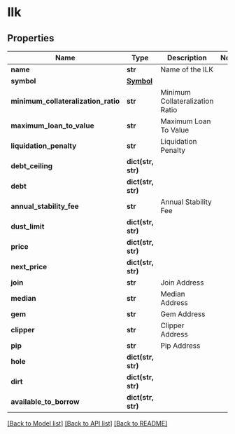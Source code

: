 # Ilk

## Properties
Name | Type | Description | Notes
------------ | ------------- | ------------- | -------------
**name** | **str** | Name of the ILK | 
**symbol** | [**Symbol**](Symbol.md) |  | 
**minimum_collateralization_ratio** | **str** | Minimum Collateralization Ratio | 
**maximum_loan_to_value** | **str** | Maximum Loan To Value | 
**liquidation_penalty** | **str** | Liquidation Penalty | 
**debt_ceiling** | **dict(str, str)** |  | 
**debt** | **dict(str, str)** |  | 
**annual_stability_fee** | **str** | Annual Stability Fee | 
**dust_limit** | **dict(str, str)** |  | 
**price** | **dict(str, str)** |  | 
**next_price** | **dict(str, str)** |  | 
**join** | **str** | Join Address | 
**median** | **str** | Median Address | 
**gem** | **str** | Gem Address | 
**clipper** | **str** | Clipper Address | 
**pip** | **str** | Pip Address | 
**hole** | **dict(str, str)** |  | 
**dirt** | **dict(str, str)** |  | 
**available_to_borrow** | **dict(str, str)** |  | 

[[Back to Model list]](../README.md#documentation-for-models) [[Back to API list]](../README.md#documentation-for-api-endpoints) [[Back to README]](../README.md)


